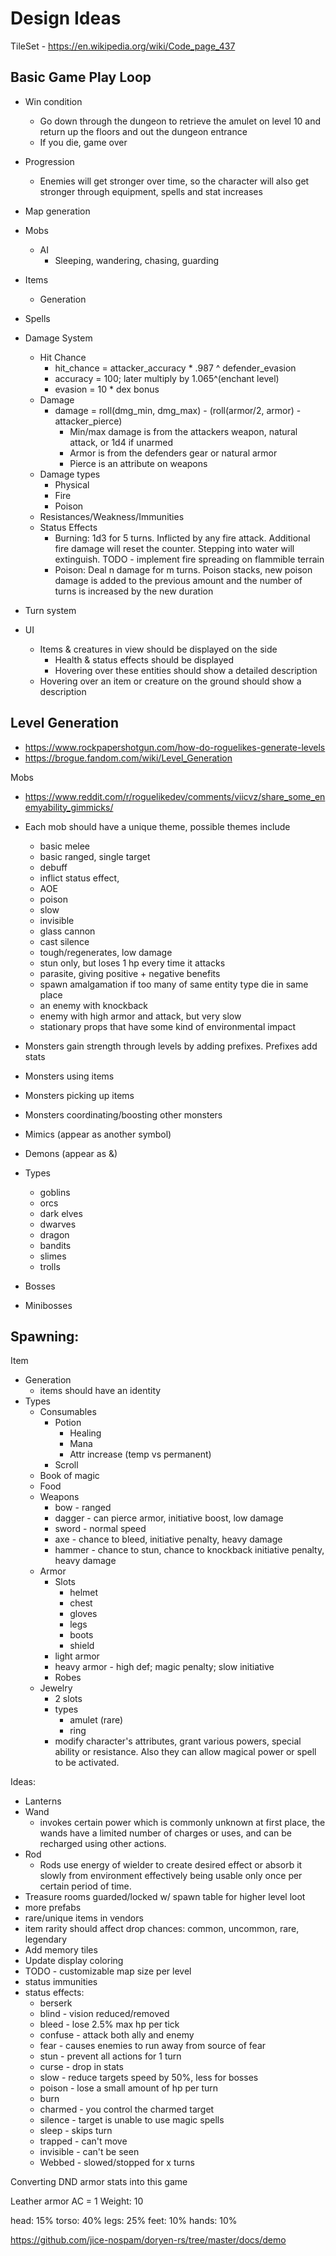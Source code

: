 # Design Ideas

TileSet - https://en.wikipedia.org/wiki/Code_page_437

## Basic Game Play Loop
* Win condition
  - Go down through the dungeon to retrieve the amulet on level 10 and return up the floors and out the dungeon entrance
  - If you die, game over
* Progression
  - Enemies will get stronger over time, so the character will also get stronger through equipment, spells and stat increases

* Map generation
* Mobs
  - AI
    - Sleeping, wandering, chasing, guarding
* Items
  * Generation
* Spells
* Damage System
  * Hit Chance
    - hit_chance = attacker_accuracy * .987 ^ defender_evasion
    - accuracy = 100; later multiply by 1.065^(enchant level)
    - evasion = 10 * dex bonus
  * Damage
    - damage = roll(dmg_min, dmg_max) - (roll(armor/2, armor) - attacker_pierce)
      - Min/max damage is from the attackers weapon, natural attack, or 1d4 if unarmed
      - Armor is from the defenders gear or natural armor
      - Pierce is an attribute on weapons
  * Damage types
    - Physical
    - Fire
    - Poison
  * Resistances/Weakness/Immunities
  * Status Effects
    - Burning: 1d3 for 5 turns. Inflicted by any fire attack. Additional fire damage will reset the counter. Stepping into water will extinguish. TODO - implement fire spreading on flammible terrain
    - Poison: Deal n damage for m turns. Poison stacks, new poison damage is added to the previous amount and the number of turns is increased by the new duration
* Turn system
* UI
  - Items & creatures in view should be displayed on the side
    - Health & status effects should be displayed
    - Hovering over these entities should show a detailed description
  - Hovering over an item or creature on the ground should show a description

## Level Generation
* https://www.rockpapershotgun.com/how-do-roguelikes-generate-levels
* https://brogue.fandom.com/wiki/Level_Generation





Mobs
- https://www.reddit.com/r/roguelikedev/comments/viicvz/share_some_enemyability_gimmicks/
- Each mob should have a unique theme, possible themes include
  - basic melee
  - basic ranged, single target
  - debuff
  - inflict status effect,
  - AOE 
  - poison
  - slow
  - invisible
  - glass cannon
  - cast silence
  - tough/regenerates, low damage
  - stun only, but loses 1 hp every time it attacks
  - parasite, giving positive + negative benefits
  - spawn amalgamation if too many of same entity type die in same place
  - an enemy with knockback
  - enemy with high armor and attack, but very slow
  - stationary props that have some kind of environmental impact
- Monsters gain strength through levels by adding prefixes. Prefixes add stats  

- Monsters using items
- Monsters picking up items
- Monsters coordinating/boosting other monsters
- Mimics (appear as another symbol)
- Demons (appear as &)
- Types
  - goblins
  - orcs
  - dark elves
  - dwarves
  - dragon
  - bandits
  - slimes
  - trolls
- Bosses
- Minibosses

Spawning:
- 

Item
- Generation
  - items should have an identity
- Types
  - Consumables
    - Potion
      - Healing
      - Mana
      - Attr increase (temp vs permanent)
    - Scroll
  - Book of magic
  - Food
  - Weapons
    - bow - ranged
    - dagger - can pierce armor, initiative boost, low damage
    - sword - normal speed
    - axe - chance to bleed, initiative penalty, heavy damage
    - hammer - chance to stun, chance to knockback initiative penalty, heavy damage
  - Armor
    - Slots
      - helmet
      - chest
      - gloves
      - legs
      - boots
      - shield
    - light armor
    - heavy armor - high def; magic penalty; slow initiative
    - Robes
  - Jewelry
    - 2 slots
    - types
      - amulet (rare)
      - ring
    - modify character's attributes, grant various powers, special ability or resistance. Also they can allow magical power or spell to be activated. 

Ideas:
  - Lanterns
  - Wand
    - invokes certain power which is commonly unknown at first place, the wands have a limited number of charges or uses, and can be recharged using other actions.
  - Rod
    - Rods use energy of wielder to create desired effect or absorb it slowly from environment effectively being usable only once per certain period of time.
- Treasure rooms guarded/locked w/ spawn table for higher level loot
- more prefabs
- rare/unique items in vendors
- item rarity should affect drop chances: common, uncommon, rare, legendary
- Add memory tiles
- Update display coloring
- TODO - customizable map size per level
- status immunities
- status effects:
  - berserk
  - blind - vision reduced/removed
  - bleed - lose 2.5% max hp per tick
  - confuse - attack both ally and enemy
  - fear - causes enemies to run away from source of fear
  - stun - prevent all actions for 1 turn
  - curse - drop in stats
  - slow - reduce targets speed by 50%, less for bosses
  - poison - lose a small amount of hp per turn
  - burn
  - charmed - you control the charmed target
  - silence - target is unable to use magic spells
  - sleep - skips turn
  - trapped - can't move
  - invisible - can't be seen
  - Webbed - slowed/stopped for x turns


Converting DND armor stats into this game

Leather armor AC = 1
Weight: 10

head: 15%
torso: 40%
legs: 25%
feet: 10%
hands: 10%


https://github.com/jice-nospam/doryen-rs/tree/master/docs/demo